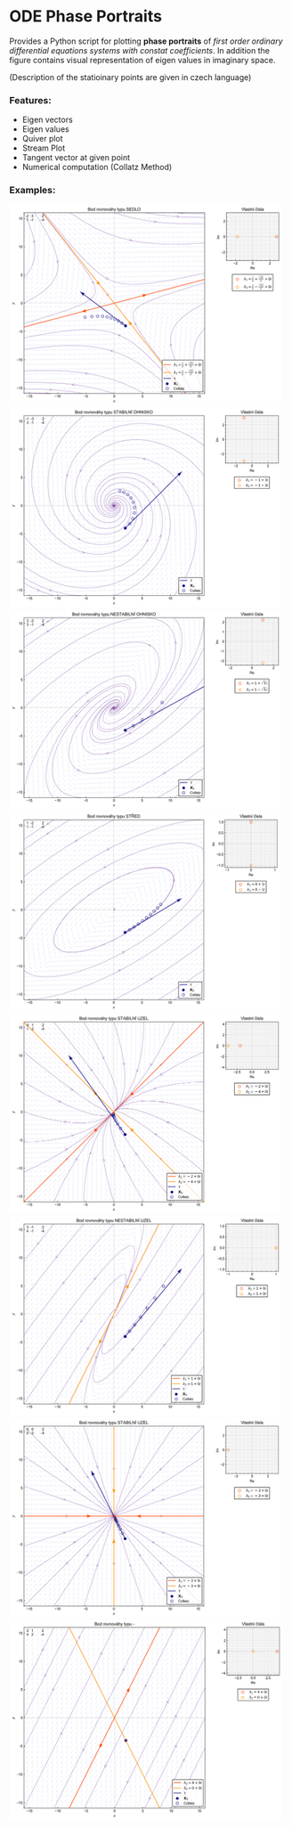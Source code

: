 # ODE Phase Portraits
Provides a Python script for plotting **phase portraits** of *first order ordinary differential equations systems with constat coefficients*. In addition the figure contains visual representation of eigen values in imaginary space.

(Description of the statioinary points are given in czech language)

### Features:
- Eigen vectors
- Eigen values
- Quiver plot
- Stream Plot
- Tangent vector at given point
- Numerical computation (Collatz Method)

### Examples:
<img src="/img/phase_portrait1.png" alt="phase-portrait" style="height: 360px;"/>
<img src="/img/phase_portrait2.png" alt="phase-portrait" style="height: 360px;"/>
<img src="/img/phase_portrait3.png" alt="phase-portrait" style="height: 360px;"/>
<img src="/img/phase_portrait4.png" alt="phase-portrait" style="height: 360px;"/>
<img src="/img/phase_portrait5.png" alt="phase-portrait" style="height: 360px;"/>
<img src="/img/phase_portrait6.png" alt="phase-portrait" style="height: 360px;"/>
<img src="/img/phase_portrait7.png" alt="phase-portrait" style="height: 360px;"/>
<img src="/img/phase_portrait8.png" alt="phase-portrait" style="height: 360px;"/>
